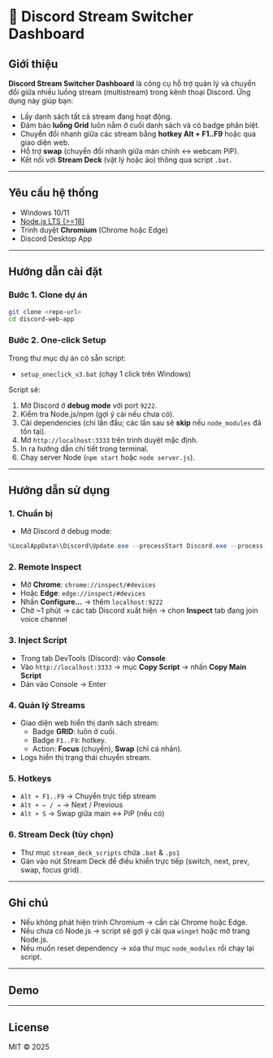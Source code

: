 # 📖 Discord Stream Switcher Dashboard

## Giới thiệu

**Discord Stream Switcher Dashboard** là công cụ hỗ trợ quản lý và chuyển đổi giữa nhiều luồng stream (multistream) trong kênh thoại Discord. Ứng dụng này giúp bạn:

- Lấy danh sách tất cả stream đang hoạt động.
- Đảm bảo **luồng Grid** luôn nằm ở cuối danh sách và có badge phân biệt.
- Chuyển đổi nhanh giữa các stream bằng **hotkey Alt + F1..F9** hoặc qua giao diện web.
- Hỗ trợ **swap** (chuyển đổi nhanh giữa màn chính ↔ webcam PiP).
- Kết nối với **Stream Deck** (vật lý hoặc ảo) thông qua script `.bat`.

---

## Yêu cầu hệ thống

- Windows 10/11
- [Node.js LTS (>=18)](https://nodejs.org/en/download)
- Trình duyệt **Chromium** (Chrome hoặc Edge)
- Discord Desktop App

---

## Hướng dẫn cài đặt

### Bước 1. Clone dự án

```bash
git clone <repo-url>
cd discord-web-app
```

### Bước 2. One-click Setup

Trong thư mục dự án có sẵn script:

- `setup_oneclick_v3.bat` (chạy 1 click trên Windows)

Script sẽ:

1. Mở Discord ở **debug mode** với port `9222`.
2. Kiểm tra Node.js/npm (gợi ý cài nếu chưa có).
3. Cài dependencies (chỉ lần đầu; các lần sau sẽ **skip** nếu `node_modules` đã tồn tại).
4. Mở `http://localhost:3333` trên trình duyệt mặc định.
5. In ra hướng dẫn chi tiết trong terminal.
6. Chạy server Node (`npm start` hoặc `node server.js`).

---

## Hướng dẫn sử dụng

### 1. Chuẩn bị

- Mở Discord ở debug mode:

```powershell
%LocalAppData%\Discord\Update.exe --processStart Discord.exe --process-start-args="--remote-debugging-port=9222"
```

### 2. Remote Inspect

- Mở **Chrome**: `chrome://inspect/#devices`
- Hoặc **Edge**: `edge://inspect/#devices`
- Nhấn **Configure…** → thêm `localhost:9222`
- Chờ \~1 phút → các tab Discord xuất hiện → chọn **Inspect** tab đang join voice channel

### 3. Inject Script

- Trong tab DevTools (Discord): vào **Console**
- Vào `http://localhost:3333` → mục **Copy Script** → nhấn **Copy Main Script**
- Dán vào Console → Enter

### 4. Quản lý Streams

- Giao diện web hiển thị danh sách stream:
  - Badge **GRID**: luôn ở cuối.
  - Badge `F1..F9`: hotkey.
  - Action: **Focus** (chuyển), **Swap** (chỉ cá nhân).
- Logs hiển thị trạng thái chuyển stream.

### 5. Hotkeys

- `Alt + F1..F9` → Chuyển trực tiếp stream
- `Alt + ← / →` → Next / Previous
- `Alt + S` → Swap giữa main ↔ PiP (nếu có)

### 6. Stream Deck (tùy chọn)

- Thư mục `stream_deck_scripts` chứa `.bat` & `.ps1`
- Gán vào nút Stream Deck để điều khiển trực tiếp (switch, next, prev, swap, focus grid).

---

## Ghi chú

- Nếu không phát hiện trình Chromium → cần cài Chrome hoặc Edge.
- Nếu chưa có Node.js → script sẽ gợi ý cài qua `winget` hoặc mở trang Node.js.
- Nếu muốn reset dependency → xóa thư mục `node_modules` rồi chạy lại script.

---

## Demo



---

## License

MIT © 2025

